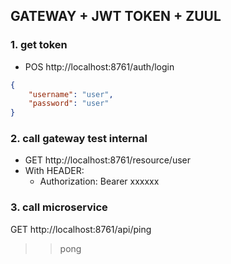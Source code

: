 ## GATEWAY + JWT TOKEN + ZUUL

### 1. get token
- POS http://localhost:8761/auth/login
```json
{
    "username": "user",
    "password": "user"
}
```

### 2. call gateway test internal
- GET http://localhost:8761/resource/user
- With HEADER: 
  - Authorization: Bearer xxxxxx

### 3. call microservice
GET http://localhost:8761/api/ping
>> pong
